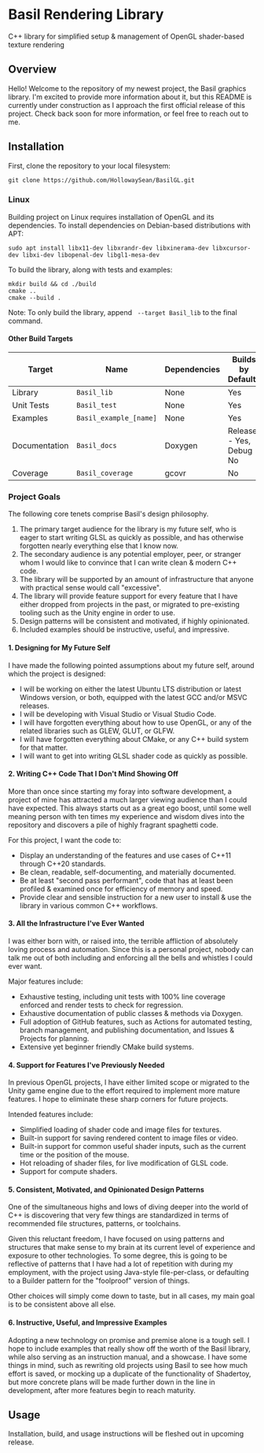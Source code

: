 # Basil Rendering Library
 
C++ library for simplified setup & management of OpenGL shader-based texture rendering

## Overview

Hello! Welcome to the repository of my newest project, the Basil graphics library. I'm excited to provide more information about it, but this README is currently under construction as I approach the first official release of this project. Check back soon for more information, or feel free to reach out to me.

## Installation

First, clone the repository to your local filesystem:

```
git clone https://github.com/HollowaySean/BasilGL.git
```

### Linux

Building project on Linux requires installation of OpenGL and its dependencies. To install dependencies on Debian-based distributions with APT:

```
sudo apt install libx11-dev libxrandr-dev libxinerama-dev libxcursor-dev libxi-dev libopenal-dev libgl1-mesa-dev
```

To build the library, along with tests and examples:

```
mkdir build && cd ./build
cmake ..
cmake --build .
```

Note: To only build the library, append ` --target Basil_lib` to the final command.

#### Other Build Targets

| Target | Name | Dependencies | Builds by Default? |
| - | - | - | - |
| Library | `Basil_lib` | None | Yes |
| Unit Tests | `Basil_test` | None | Yes |
| Examples | `Basil_example_[name]` | None | Yes |
| Documentation | `Basil_docs` | Doxygen | Release - Yes, Debug - No |
| Coverage | `Basil_coverage` | gcovr | No |

### Project Goals

The following core tenets comprise Basil's design philosophy.

1. The primary target audience for the library is my future self, who is eager to start writing GLSL as quickly as possible, and has otherwise forgotten nearly everything else that I know now.
2. The secondary audience is any potential employer, peer, or stranger whom I would like to convince that I can write clean & modern C++ code.
3. The library will be supported by an amount of infrastructure that anyone with practical sense would call "excessive".
4. The library will provide feature support for every feature that I have either dropped from projects in the past, or migrated to pre-existing tooling such as the Unity engine in order to use.
5. Design patterns will be consistent and motivated, if highly opinionated.
6. Included examples should be instructive, useful, and impressive.

#### 1. Designing for My Future Self

I have made the following pointed assumptions about my future self, around which the project is designed:
* I will be working on either the latest Ubuntu LTS distribution or latest Windows version, or both, equipped with the latest GCC and/or MSVC releases.
* I will be developing with Visual Studio or Visual Studio Code.
* I will have forgotten everything about how to use OpenGL, or any of the related libraries such as GLEW, GLUT, or GLFW.
* I will have forgotten everything about CMake, or any C++ build system for that matter.
* I will want to get into writing GLSL shader code as quickly as possible.

#### 2. Writing C++ Code That I Don't Mind Showing Off

More than once since starting my foray into software development, a project of mine has attracted a much larger viewing audience than I could have expected. This always starts out as a great ego boost, until some well meaning person with ten times my experience and wisdom dives into the repository and discovers a pile of highly fragrant spaghetti code.

For this project, I want the code to:
* Display an understanding of the features and use cases of C++11 through C++20 standards.
* Be clean, readable, self-documenting, and materially documented.
* Be at least "second pass performant", code that has at least been profiled & examined once for efficiency of memory and speed.
* Provide clear and sensible instruction for a new user to install & use the library in various common C++ workflows.

#### 3. All the Infrastructure I've Ever Wanted

I was either born with, or raised into, the terrible affliction of absolutely loving process and automation. Since this is a personal project, nobody can talk me out of both including and enforcing all the bells and whistles I could ever want.

Major features include:
* Exhaustive testing, including unit tests with 100% line coverage enforced and render tests to check for regression.
* Exhaustive documentation of public classes & methods via Doxygen.
* Full adoption of GitHub features, such as Actions for automated testing, branch management, and publishing documentation, and Issues & Projects for planning.
* Extensive yet beginner friendly CMake build systems.

#### 4. Support for Features I've Previously Needed

In previous OpenGL projects, I have either limited scope or migrated to the Unity game engine due to the effort required to implement more mature features. I hope to eliminate these sharp corners for future projects.

Intended features include:
* Simplified loading of shader code and image files for textures.
* Built-in support for saving rendered content to image files or video.
* Built-in support for common useful shader inputs, such as the current time or the position of the mouse.
* Hot reloading of shader files, for live modification of GLSL code.
* Support for compute shaders.

#### 5. Consistent, Motivated, and Opinionated Design Patterns

One of the simultaneous highs and lows of diving deeper into the world of C++ is discovering that very few things are standardized in terms of recommended file structures, patterns, or toolchains.

Given this reluctant freedom, I have focused on using patterns and structures that make sense to my brain at its current level of experience and exposure to other technologies. To some degree, this is going to be reflective of patterns that I have had a lot of repetition with during my employment, with the project using Java-style file-per-class, or defaulting to a Builder pattern for the "foolproof" version of things.

Other choices will simply come down to taste, but in all cases, my main goal is to be consistent above all else.

#### 6. Instructive, Useful, and Impressive Examples

Adopting a new technology on promise and premise alone is a tough sell. I hope to include examples that really show off the worth of the Basil library, while also serving as an instruction manual, and a showcase. I have some things in mind, such as rewriting old projects using Basil to see how much effort is saved, or mocking up a duplicate of the functionality of Shadertoy, but more concrete plans will be made further down in the line in development, after more features begin to reach maturity.


## Usage

Installation, build, and usage instructions will be fleshed out in upcoming release.
